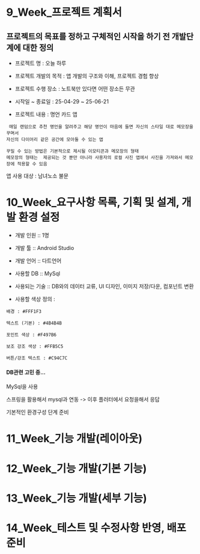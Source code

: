 # 9_Week_프로젝트 계획서

## 프로젝트의 목표를 정하고 구체적인 시작을 하기 전 개발단계에 대한 정의

- 프로젝트 명 : 오늘 하루

- 프로젝트 개발의 목적 : 앱 개발의 구조와 이해, 프로젝트 경험 향상

- 프로젝트 수행 장소 : 노트북만 있다면 어떤 장소든 무관

- 시작일 ~ 종료일 :  25-04-29  ~  25-06-21 

- 프로젝트 내용 : 명언 카드 앱

```
 매일 랜덤으로 추천 명언을 알려주고 해당 명언이 마음에 들면 자신의 스타일 대로 메모장을 꾸며서
자신의 다이어리 같은 공간에 모아둘 수 있는 앱

꾸밀 수 있는 방법은 기본적으로 제시될 이모티콘과 메모장의 형태
메모장의 형태는  제공되는 것 뿐만 아니라 사용자의 로컬 사진 앱에서 사진을 가져와서 메모장에 적용할 수 있음

```
앱 사용 대상 : 남녀노소 불문

# 10_Week_요구사항 목록, 기획 및 설계, 개발 환경 설정

- 개발 인원 :: 1명

- 개발 툴 :: Android Studio

- 개발 언어 :: 다트언어

- 사용할 DB :: MySql

- 사용되는 기술 :: DB와의 데이터 교류,  UI 디자인, 이미지 저장/다운, 컴포넌트 변환

- 사용할 색상 정의 :

`배경 : #FFF1F3`

`텍스트 (기본) : #4B4B4B`

`포인트 색상 : #F497B6`

`보조 강조 색상 : #FFB5C5`

`버튼/강조 텍스트 : #C94C7C`

#### DB관련 고민 중...
MySql을 사용

스프링을 활용해서 mysql과 연동
-> 이후 플러터에서 요청을해서 응답

기본적인 환경구성 단계 준비

# 11_Week_기능 개발(레이아웃)

# 12_Week_기능 개발(기본 기능)

# 13_Week_기능 개발(세부 기능)

# 14_Week_테스트 및 수정사항 반영, 배포 준비
